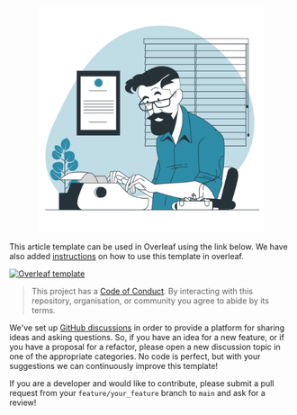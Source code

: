 <p align="center">
<img src="media/writing.png" width="400">
</p>

This article template can be used in Overleaf using the link below. We have also added [instructions](instructions.md) on how to use this template in overleaf.

[![Overleaf template](https://img.shields.io/badge/Overleaf-47A141?style=for-the-badge&logo=Overleaf&logoColor=white)](https://www.overleaf.com/read/wshjrvffsdcz
)

> This project has a [Code of Conduct](CODE_OF_CONDUCT.md).
> By interacting with this repository, organisation, or community you agree to abide by its terms.

We've set up [GitHub discussions](https://github.com/GQCG-edu/master-thesis-article/discussions) in order to provide a platform for sharing ideas and asking questions. So, if you have an idea for a new feature, or if you have a proposal for a refactor, please open a new discussion topic in one of the appropriate categories. No code is perfect, but with your suggestions we can continuously improve this template!

If you are a developer and would like to contribute, please submit a pull request from your `feature/your_feature` branch to `main` and ask for a review!